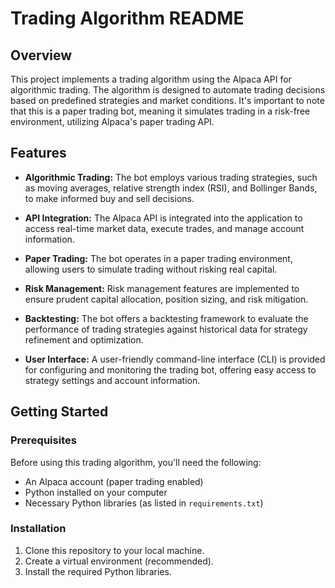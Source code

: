 # Trading Algorithm README

## Overview

This project implements a trading algorithm using the Alpaca API for algorithmic trading. The algorithm is designed to automate trading decisions based on predefined strategies and market conditions. It's important to note that this is a paper trading bot, meaning it simulates trading in a risk-free environment, utilizing Alpaca's paper trading API.

## Features

- **Algorithmic Trading:** The bot employs various trading strategies, such as moving averages, relative strength index (RSI), and Bollinger Bands, to make informed buy and sell decisions.

- **API Integration:** The Alpaca API is integrated into the application to access real-time market data, execute trades, and manage account information.

- **Paper Trading:** The bot operates in a paper trading environment, allowing users to simulate trading without risking real capital.

- **Risk Management:** Risk management features are implemented to ensure prudent capital allocation, position sizing, and risk mitigation.

- **Backtesting:** The bot offers a backtesting framework to evaluate the performance of trading strategies against historical data for strategy refinement and optimization.

- **User Interface:** A user-friendly command-line interface (CLI) is provided for configuring and monitoring the trading bot, offering easy access to strategy settings and account information.

## Getting Started

### Prerequisites

Before using this trading algorithm, you'll need the following:

- An Alpaca account (paper trading enabled)
- Python installed on your computer
- Necessary Python libraries (as listed in `requirements.txt`)

### Installation

1. Clone this repository to your local machine.
2. Create a virtual environment (recommended).
3. Install the required Python libraries.


